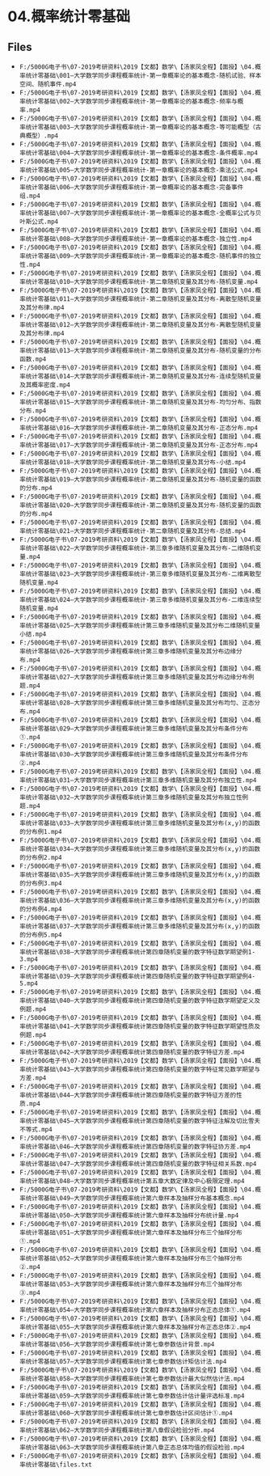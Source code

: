 # 04.概率统计零基础

## Files

- `F:/5000G电子书\07-2019考研资料\2019【文都】数学\【汤家凤全程】【面授】\04.概率统计零基础\001—大学数学同步课程概率统计-第一章概率论的基本概念-随机试验、样本空间、随机事件.mp4`
- `F:/5000G电子书\07-2019考研资料\2019【文都】数学\【汤家凤全程】【面授】\04.概率统计零基础\002—大学数学同步课程概率统计-第一章概率论的基本概念-频率与概率.mp4`
- `F:/5000G电子书\07-2019考研资料\2019【文都】数学\【汤家凤全程】【面授】\04.概率统计零基础\003—大学数学同步课程概率统计-第一章概率论的基本概念-等可能概型（古典概型）.mp4`
- `F:/5000G电子书\07-2019考研资料\2019【文都】数学\【汤家凤全程】【面授】\04.概率统计零基础\004—大学数学同步课程概率统计-第一章概率论的基本概念-条件概率.mp4`
- `F:/5000G电子书\07-2019考研资料\2019【文都】数学\【汤家凤全程】【面授】\04.概率统计零基础\005—大学数学同步课程概率统计-第一章概率论的基本概念-乘法公式.mp4`
- `F:/5000G电子书\07-2019考研资料\2019【文都】数学\【汤家凤全程】【面授】\04.概率统计零基础\006—大学数学同步课程概率统计-第一章概率论的基本概念-完备事件组.mp4`
- `F:/5000G电子书\07-2019考研资料\2019【文都】数学\【汤家凤全程】【面授】\04.概率统计零基础\007—大学数学同步课程概率统计-第一章概率论的基本概念-全概率公式与贝叶斯公式.mp4`
- `F:/5000G电子书\07-2019考研资料\2019【文都】数学\【汤家凤全程】【面授】\04.概率统计零基础\008—大学数学同步课程概率统计-第一章概率论的基本概念-独立性.mp4`
- `F:/5000G电子书\07-2019考研资料\2019【文都】数学\【汤家凤全程】【面授】\04.概率统计零基础\009—大学数学同步课程概率统计-第一章概率论的基本概念-随机事件的独立性.mp4`
- `F:/5000G电子书\07-2019考研资料\2019【文都】数学\【汤家凤全程】【面授】\04.概率统计零基础\010—大学数学同步课程概率统计-第二章随机变量及其分布-随机变量.mp4`
- `F:/5000G电子书\07-2019考研资料\2019【文都】数学\【汤家凤全程】【面授】\04.概率统计零基础\011—大学数学同步课程概率统计-第二章随机变量及其分布-离散型随机变量及其分布律.mp4`
- `F:/5000G电子书\07-2019考研资料\2019【文都】数学\【汤家凤全程】【面授】\04.概率统计零基础\012—大学数学同步课程概率统计-第二章随机变量及其分布-离散型随机变量及其分布律.mp4`
- `F:/5000G电子书\07-2019考研资料\2019【文都】数学\【汤家凤全程】【面授】\04.概率统计零基础\013—大学数学同步课程概率统计-第二章随机变量及其分布-随机变量的分布函数.mp4`
- `F:/5000G电子书\07-2019考研资料\2019【文都】数学\【汤家凤全程】【面授】\04.概率统计零基础\014—大学数学同步课程概率统计-第二章随机变量及其分布-连续型随机变量及其概率密度.mp4`
- `F:/5000G电子书\07-2019考研资料\2019【文都】数学\【汤家凤全程】【面授】\04.概率统计零基础\015—大学数学同步课程概率统计-第二章随机变量及其分布-均匀分布、指数分布.mp4`
- `F:/5000G电子书\07-2019考研资料\2019【文都】数学\【汤家凤全程】【面授】\04.概率统计零基础\016—大学数学同步课程概率统计-第二章随机变量及其分布-正态分布.mp4`
- `F:/5000G电子书\07-2019考研资料\2019【文都】数学\【汤家凤全程】【面授】\04.概率统计零基础\017—大学数学同步课程概率统计-第二章随机变量及其分布-正态分布.mp4`
- `F:/5000G电子书\07-2019考研资料\2019【文都】数学\【汤家凤全程】【面授】\04.概率统计零基础\018—大学数学同步课程概率统计-第二章随机变量及其分布-小结.mp4`
- `F:/5000G电子书\07-2019考研资料\2019【文都】数学\【汤家凤全程】【面授】\04.概率统计零基础\019—大学数学同步课程概率统计-第二章随机变量及其分布-随机变量的函数的分布.mp4`
- `F:/5000G电子书\07-2019考研资料\2019【文都】数学\【汤家凤全程】【面授】\04.概率统计零基础\020—大学数学同步课程概率统计-第二章随机变量及其分布-随机变量的函数的分布.mp4`
- `F:/5000G电子书\07-2019考研资料\2019【文都】数学\【汤家凤全程】【面授】\04.概率统计零基础\021—大学数学同步课程概率统计-第二章随机变量及其分布-总结.mp4`
- `F:/5000G电子书\07-2019考研资料\2019【文都】数学\【汤家凤全程】【面授】\04.概率统计零基础\022—大学数学同步课程概率统计-第三章多维随机变量及其分布-二维随机变量.mp4`
- `F:/5000G电子书\07-2019考研资料\2019【文都】数学\【汤家凤全程】【面授】\04.概率统计零基础\023—大学数学同步课程概率统计-第三章多维随机变量及其分布-二维离散型随机变量.mp4`
- `F:/5000G电子书\07-2019考研资料\2019【文都】数学\【汤家凤全程】【面授】\04.概率统计零基础\024—大学数学同步课程概率统计-第三章多维随机变量及其分布-二维连续型随机变量.mp4`
- `F:/5000G电子书\07-2019考研资料\2019【文都】数学\【汤家凤全程】【面授】\04.概率统计零基础\025—大学数学同步课程概率统计第三章多维随机变量及其分布二维随机变量小结.mp4`
- `F:/5000G电子书\07-2019考研资料\2019【文都】数学\【汤家凤全程】【面授】\04.概率统计零基础\026—大学数学同步课程概率统计第三章多维随机变量及其分布边缘分布.mp4`
- `F:/5000G电子书\07-2019考研资料\2019【文都】数学\【汤家凤全程】【面授】\04.概率统计零基础\027—大学数学同步课程概率统计第三章多维随机变量及其分布边缘分布例题.mp4`
- `F:/5000G电子书\07-2019考研资料\2019【文都】数学\【汤家凤全程】【面授】\04.概率统计零基础\028—大学数学同步课程概率统计第三章多维随机变量及其分布均匀、正态分布.mp4`
- `F:/5000G电子书\07-2019考研资料\2019【文都】数学\【汤家凤全程】【面授】\04.概率统计零基础\029—大学数学同步课程概率统计第三章多维随机变量及其分布条件分布①.mp4`
- `F:/5000G电子书\07-2019考研资料\2019【文都】数学\【汤家凤全程】【面授】\04.概率统计零基础\030—大学数学同步课程概率统计第三章多维随机变量及其分布条件分布②.mp4`
- `F:/5000G电子书\07-2019考研资料\2019【文都】数学\【汤家凤全程】【面授】\04.概率统计零基础\031—大学数学同步课程概率统计第三章多维随机变量及其分布独立性.mp4`
- `F:/5000G电子书\07-2019考研资料\2019【文都】数学\【汤家凤全程】【面授】\04.概率统计零基础\032—大学数学同步课程概率统计第三章多维随机变量及其分布独立性例题.mp4`
- `F:/5000G电子书\07-2019考研资料\2019【文都】数学\【汤家凤全程】【面授】\04.概率统计零基础\033—大学数学同步课程概率统计第三章多维随机变量及其分布(x,y)的函数的分布例1.mp4`
- `F:/5000G电子书\07-2019考研资料\2019【文都】数学\【汤家凤全程】【面授】\04.概率统计零基础\034—大学数学同步课程概率统计第三章多维随机变量及其分布(x,y)的函数的分布例2.mp4`
- `F:/5000G电子书\07-2019考研资料\2019【文都】数学\【汤家凤全程】【面授】\04.概率统计零基础\035—大学数学同步课程概率统计第三章多维随机变量及其分布(x,y)的函数的分布例3.mp4`
- `F:/5000G电子书\07-2019考研资料\2019【文都】数学\【汤家凤全程】【面授】\04.概率统计零基础\036—大学数学同步课程概率统计第三章多维随机变量及其分布(x,y)的函数的分布例4.mp4`
- `F:/5000G电子书\07-2019考研资料\2019【文都】数学\【汤家凤全程】【面授】\04.概率统计零基础\037—大学数学同步课程概率统计第三章多维随机变量及其分布(x,y)的函数的分布例5.mp4`
- `F:/5000G电子书\07-2019考研资料\2019【文都】数学\【汤家凤全程】【面授】\04.概率统计零基础\038—大学数学同步课程概率统计第四章随机变量的数字特征数学期望例1-3.mp4`
- `F:/5000G电子书\07-2019考研资料\2019【文都】数学\【汤家凤全程】【面授】\04.概率统计零基础\039—大学数学同步课程概率统计第四章随机变量的数字特征数学期望例4-5.mp4`
- `F:/5000G电子书\07-2019考研资料\2019【文都】数学\【汤家凤全程】【面授】\04.概率统计零基础\040—大学数学同步课程概率统计第四章随机变量的数字特征数学期望定义及例题.mp4`
- `F:/5000G电子书\07-2019考研资料\2019【文都】数学\【汤家凤全程】【面授】\04.概率统计零基础\041—大学数学同步课程概率统计第四章随机变量的数字特征数学期望性质及例题.mp4`
- `F:/5000G电子书\07-2019考研资料\2019【文都】数学\【汤家凤全程】【面授】\04.概率统计零基础\042—大学数学同步课程概率统计第四章随机变量的数字特征方差.mp4`
- `F:/5000G电子书\07-2019考研资料\2019【文都】数学\【汤家凤全程】【面授】\04.概率统计零基础\043—大学数学同步课程概率统计第四章随机变量的数字特征常见数学期望与方差.mp4`
- `F:/5000G电子书\07-2019考研资料\2019【文都】数学\【汤家凤全程】【面授】\04.概率统计零基础\044—大学数学同步课程概率统计第四章随机变量的数字特征方差的性质.mp4`
- `F:/5000G电子书\07-2019考研资料\2019【文都】数学\【汤家凤全程】【面授】\04.概率统计零基础\045—大学数学同步课程概率统计第四章随机变量的数字特征注解及切比雪夫不等式.mp4`
- `F:/5000G电子书\07-2019考研资料\2019【文都】数学\【汤家凤全程】【面授】\04.概率统计零基础\046—大学数学同步课程概率统计第四章随机变量的数字特征协方差.mp4`
- `F:/5000G电子书\07-2019考研资料\2019【文都】数学\【汤家凤全程】【面授】\04.概率统计零基础\047—大学数学同步课程概率统计第四章随机变量的数字特征相关系数.mp4`
- `F:/5000G电子书\07-2019考研资料\2019【文都】数学\【汤家凤全程】【面授】\04.概率统计零基础\048—大学数学同步课程概率统计第五章大数定律及中心极限定理.mp4`
- `F:/5000G电子书\07-2019考研资料\2019【文都】数学\【汤家凤全程】【面授】\04.概率统计零基础\049—大学数学同步课程概率统计第六章样本及抽样分布基本概念.mp4`
- `F:/5000G电子书\07-2019考研资料\2019【文都】数学\【汤家凤全程】【面授】\04.概率统计零基础\050—大学数学同步课程概率统计第六章样本及抽样分布统计量.mp4`
- `F:/5000G电子书\07-2019考研资料\2019【文都】数学\【汤家凤全程】【面授】\04.概率统计零基础\051—大学数学同步课程概率统计第六章样本及抽样分布三个抽样分布①.mp4`
- `F:/5000G电子书\07-2019考研资料\2019【文都】数学\【汤家凤全程】【面授】\04.概率统计零基础\052—大学数学同步课程概率统计第六章样本及抽样分布三个抽样分布②.mp4`
- `F:/5000G电子书\07-2019考研资料\2019【文都】数学\【汤家凤全程】【面授】\04.概率统计零基础\053—大学数学同步课程概率统计第六章样本及抽样分布三个抽样分布③.mp4`
- `F:/5000G电子书\07-2019考研资料\2019【文都】数学\【汤家凤全程】【面授】\04.概率统计零基础\054—大学数学同步课程概率统计第六章样本及抽样分布正态总体①.mp4`
- `F:/5000G电子书\07-2019考研资料\2019【文都】数学\【汤家凤全程】【面授】\04.概率统计零基础\055—大学数学同步课程概率统计第六章样本及抽样分布正态总体②.mp4`
- `F:/5000G电子书\07-2019考研资料\2019【文都】数学\【汤家凤全程】【面授】\04.概率统计零基础\056—大学数学同步课程概率统计第七章参数估计背景.mp4`
- `F:/5000G电子书\07-2019考研资料\2019【文都】数学\【汤家凤全程】【面授】\04.概率统计零基础\057—大学数学同步课程概率统计第七章参数估计矩估计法.mp4`
- `F:/5000G电子书\07-2019考研资料\2019【文都】数学\【汤家凤全程】【面授】\04.概率统计零基础\058—大学数学同步课程概率统计第七章参数估计最大似然估计法.mp4`
- `F:/5000G电子书\07-2019考研资料\2019【文都】数学\【汤家凤全程】【面授】\04.概率统计零基础\059—大学数学同步课程概率统计第七章参数估计估计量评选标准.mp4`
- `F:/5000G电子书\07-2019考研资料\2019【文都】数学\【汤家凤全程】【面授】\04.概率统计零基础\060—大学数学同步课程概率统计第七章参数估计区间估计①.mp4`
- `F:/5000G电子书\07-2019考研资料\2019【文都】数学\【汤家凤全程】【面授】\04.概率统计零基础\062—大学数学同步课程概率统计第八章假设检验分析.mp4`
- `F:/5000G电子书\07-2019考研资料\2019【文都】数学\【汤家凤全程】【面授】\04.概率统计零基础\063—大学数学同步课程概率统计第八章正态总体均值的假设检验.mp4`
- `F:/5000G电子书\07-2019考研资料\2019【文都】数学\【汤家凤全程】【面授】\04.概率统计零基础\files.txt`
